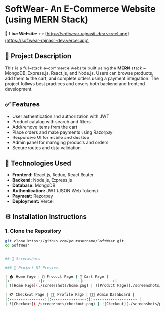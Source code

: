# SoftWear- An E-Commerce Website (using MERN Stack)

🚀 **Live Website:** 👉 [https://softwear-rajnasit-dev.vercel.app](https://softwear-rajnasit-dev.vercel.app)


## 📌 Project Description
This is a full-stack e-commerce website built using the **MERN** stack – MongoDB, Express.js, React.js, and Node.js. Users can browse products, add them to the cart, and complete orders using a payment integration. The project follows best practices and covers both backend and frontend development.

## ✅ Features
- User authentication and authorization with JWT
- Product catalog with search and filters
- Add/remove items from the cart
- Place orders and make payments using Razorpay
- Responsive UI for mobile and desktop
- Admin panel for managing products and orders
- Secure routes and data validation

## 📂 Technologies Used
- **Frontend:** React.js, Redux, React Router
- **Backend:** Node.js, Express.js
- **Database:** MongoDB
- **Authentication:** JWT (JSON Web Tokens)
- **Payment:** Razorpay
- **Deployment:** Vercel

## ⚙️ Installation Instructions

### 1. Clone the Repository
```bash
git clone https://github.com/yourusername/SoftWear.git
cd SoftWear


## 📸 Screenshots

### 🎨 Project UI Preview

| 🏠 Home Page | 👕 Product Page | 🛒 Cart Page |
|:-------------:|:---------------:|:-------------:|
| ![Home Page](./screenshots/home.png) | ![Product Page](./screenshots/product.png) | ![Cart Page](./screenshots/cart.png) |

| 💳 Checkout Page | 🧑‍💼 Profile Page | 🧑‍💼 Admin Dashboard |
|:----------------:|:----------------:|:--------------------:|
| ![Checkout](./screenshots/checkout.png) | ![Checkout](./screenshots/profile.png) | ![Admin Dashboard](./screenshots/admin-dashboard.png) |
